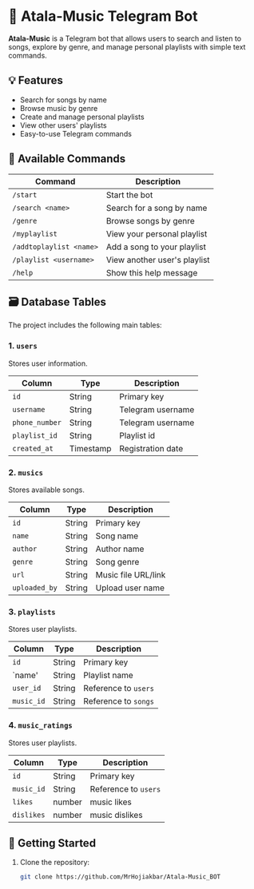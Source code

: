 # 🎵 Atala-Music Telegram Bot

**Atala-Music** is a Telegram bot that allows users to search and listen to songs, explore by genre, and manage personal playlists with simple text commands.

## 💡 Features

- Search for songs by name
- Browse music by genre
- Create and manage personal playlists
- View other users' playlists
- Easy-to-use Telegram commands

## 🧾 Available Commands

| Command                          | Description                               |
|----------------------------------|-------------------------------------------|
| `/start`                         | Start the bot                             |
| `/search <name>`                 | Search for a song by name                 |
| `/genre`                         | Browse songs by genre                     |
| `/myplaylist`                    | View your personal playlist               |
| `/addtoplaylist <name>`          | Add a song to your playlist               |
| `/playlist <username>`           | View another user's playlist              |
| `/help`                          | Show this help message                    |

## 🗃️ Database Tables

The project includes the following main tables:

### 1. `users`
Stores user information.

| Column        | Type        | Description         |
|---------------|-------------|---------------------|
| `id`          | String      | Primary key         |
| `username`    | String      | Telegram username   |
| `phone_number`| String      | Telegram username   |
| `playlist_id` | String      | Playlist id         |
| `created_at`  | Timestamp   | Registration date   |

### 2. `musics`
Stores available songs.

| Column        | Type        | Description         |
|---------------|-------------|---------------------|
| `id`          | String      | Primary key         |
| `name`        | String      | Song name           |
| `author`      | String      | Author name         |
| `genre`       | String      | Song genre          |
| `url`         | String      | Music file URL/link |
| `uploaded_by` | String      | Upload user name    |

### 3. `playlists`
Stores user playlists.

| Column        | Type        | Description         |
|---------------|-------------|---------------------|
| `id`          | String      | Primary key         |
| `name'        | String      | Playlist name       |
| `user_id`     | String      | Reference to `users`|
| `music_id`    | String      | Reference to `songs`|

### 4. `music_ratings`
Stores user playlists.

| Column        | Type        | Description         |
|---------------|-------------|---------------------|
| `id`          | String      | Primary key         |
| `music_id`    | String      | Reference to `users`|
| `likes`       | number      | music likes         |
| `dislikes`    | number      | music dislikes      |


## 🚀 Getting Started

1. Clone the repository:
   ```bash
   git clone https://github.com/MrHojiakbar/Atala-Music_BOT

